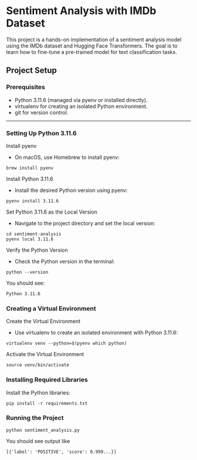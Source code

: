 # Sentiment Analysis with IMDb Dataset

This project is a hands-on implementation of a sentiment analysis model using the IMDb dataset and Hugging Face Transformers. The goal is to learn how to fine-tune a pre-trained model for text classification tasks.

## Project Setup

### Prerequisites

- Python 3.11.6 (managed via pyenv or installed directly).
- virtualenv for creating an isolated Python environment.
- git for version control.

---

### Setting Up Python 3.11.6

Install pyenv
- On macOS, use Homebrew to install pyenv:

```
brew install pyenv
```

Install Python 3.11.6
- Install the desired Python version using pyenv:

```
pyenv install 3.11.6
```

Set Python 3.11.6 as the Local Version
 - Navigate to the project directory and set the local version:

```
cd sentiment-analysis
pyenv local 3.11.6
```

Verify the Python Version
- Check the Python version in the terminal:

```
python --version
```

You should see:

```
Python 3.11.6
```

### Creating a Virtual Environment

Create the Virtual Environment
- Use virtualenv to create an isolated environment with Python 3.11.6:

```
virtualenv venv --python=$(pyenv which python)
```

Activate the Virtual Environment

```
source venv/bin/activate
```

### Installing Required Libraries

Install the Python libraries:

```
pip install -r requirements.txt
```

### Running the Project

```
python sentiment_analysis.py
```

You should see output like

```
[{'label': 'POSITIVE', 'score': 0.999...}]
```